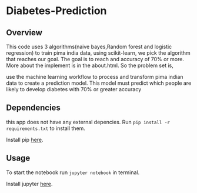 # Diabetes-Prediction

## Overview
This code uses 3 algorithms(naive bayes,Random forest and logistic regression)  to train pima india data, using scikit-learn, we pick the algorithm that reaches our goal. The goal is to reach and accuracy of 70% or more. More about the implement is in the about.html. So the problem set is, 
<p>use the machine learning workflow to process and transform pima indian data to create a prediction model. This model must predict which people are likely to develop diabetes with 70% or greater accuracy</p>


## Dependencies

this app does not have any external depencies. Run `pip install -r requirements.txt` to install them. 

Install pip [here](https://pip.pypa.io/en/stable/). 
## Usage
To start the notebook run `jupyter notebook` in terminal. 

Install jupyter [here](http://jupyter.readthedocs.io/en/latest/install.html).
